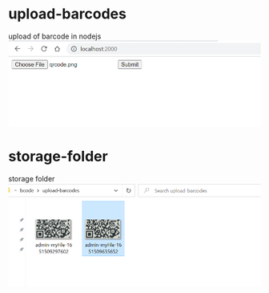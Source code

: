 # upload-barcodes

upload of barcode in nodejs
![Alt text](./screenshots/upload.png "Optional title")


# storage-folder

storage folder
![Alt text](./screenshots/files-uploaded-stored-in-folder.png "Optional title")
